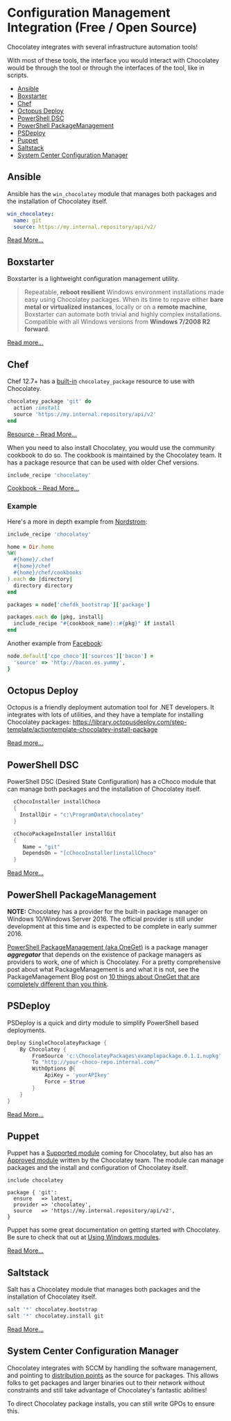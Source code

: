 # Configuration Management Integration  (Free / Open Source)

Chocolatey integrates with several infrastructure automation tools!

With most of these tools, the interface you would interact with Chocolatey would be through the tool or through the interfaces of the tool, like in scripts.

<!-- TOC depthTo:2 -->

- [Ansible](#ansible)
- [Boxstarter](#boxstarter)
- [Chef](#chef)
- [Octopus Deploy](#octopus-deploy)
- [PowerShell DSC](#powershell-dsc)
- [PowerShell PackageManagement](#powershell-packagemanagement)
- [PSDeploy](#psdeploy)
- [Puppet](#puppet)
- [Saltstack](#saltstack)
- [System Center Configuration Manager](#system-center-configuration-manager)

<!-- /TOC -->


## Ansible

Ansible has the `win_chocolatey` module that manages both packages and the installation of Chocolatey itself.

~~~yaml
win_chocolatey:
  name: git
  source: https://my.internal.repository/api/v2/
~~~

[Read More...](https://bit.ly/choco_ansible)

## Boxstarter

Boxstarter is a lightweight configuration management utility.

> Repeatable, **reboot resilient** Windows environment installations made easy using Chocolatey packages. When its time to repave either **bare metal or virtualized instances**, locally or on a **remote machine**, Boxstarter can automate both trivial and highly complex installations. Compatible with all Windows versions from **Windows 7/2008 R2 forward**.

[Read more...](http://boxstarter.org/)

## Chef

Chef 12.7+ has a [built-in](https://www.chef.io/blog/2016/02/12/chef-client-12-7-released/) `chocolatey_package` resource to use with Chocolatey.

~~~ruby
chocolatey_package 'git' do
  action :install
  source 'https://my.internal.repository/api/v2'
end
~~~

[Resource - Read More...](https://docs.chef.io/resource_chocolatey_package.html)

When you need to also install Chocolatey, you would use the community cookbook to do so. The cookbook is maintained by the Chocolatey team. It has a package resource that can be used with older Chef versions.

~~~ruby
include_recipe 'chocolatey'
~~~

[Cookbook - Read More...](https://bit.ly/choco_chef)

### Example

Here's a more in depth example from [Nordstrom](https://github.com/Nordstrom/chefdk_bootstrap/blob/master/recipes/windows.rb):

~~~ruby
include_recipe 'chocolatey'

home = Dir.home
%W(
  #{home}/.chef
  #{home}/chef
  #{home}/chef/cookbooks
).each do |directory|
  directory directory
end

packages = node['chefdk_bootstrap']['package']

packages.each do |pkg, install|
  include_recipe "#{cookbook_name}::#{pkg}" if install
end
~~~

Another example from [Facebook](https://github.com/facebook/IT-CPE/tree/master/chef/cookbooks/cpe_choco):

~~~ruby
node.default['cpe_choco']['sources']['bacon'] =
  'source' => 'http://bacon.es.yummy',
}
~~~

## Octopus Deploy

Octopus is a friendly deployment automation tool for .NET developers. It integrates with lots of utilities, and they have a template for installing Chocolatey packages: https://library.octopusdeploy.com/step-template/actiontemplate-chocolatey-install-package

[Read more...](https://octopus.com/)

## PowerShell DSC

PowerShell DSC (Desired State Configuration) has a cChoco module that can manage both packages and the installation of Chocolatey itself.

~~~powershell
  cChocoInstaller installChoco
  {
    InstallDir = "c:\ProgramData\chocolatey"
  }

  cChocoPackageInstaller installGit
  {
     Name = "git"
     DependsOn = "[cChocoInstaller]installChoco"
  }
~~~

[Read More...](https://bit.ly/choco_dsc)

## PowerShell PackageManagement
**NOTE:** Chocolatey has a provider for the built-in package manager on Windows 10/Windows Server 2016. The official provider is still under development at this time and is expected to be complete in early summer 2016.

[PowerShell PackageManagement (aka OneGet)](https://github.com/OneGet/oneget) is a package manager ***aggregator*** that depends on the existence of package managers as providers to work, one of which is Chocolatey. For a pretty comprehensive post about what PackageManagement is and what it is not, see the PackageManagement Blog post on [10 things about OneGet that are completely different than you think](https://blogs.technet.microsoft.com/packagemanagement/2015/05/05/10-things-about-oneget-that-are-completely-different-than-you-think/).

## PSDeploy
PSDeploy is a quick and dirty module to simplify PowerShell based deployments.

~~~powershell
Deploy SingleChocolateyPackage {
    By Chocolatey {
        FromSource 'c:\ChocolateyPackages\examplepackage.0.1.1.nupkg'
        To "http://your-choco-repo.internal.com/"
        WithOptions @{
            ApiKey = 'yourAPIkey'
            Force = $true
        }
    }
}
~~~

[Read More...](http://psdeploy.readthedocs.io/en/latest/Example-Chocolatey-Deployment/)

## Puppet
Puppet has a [Supported module](https://forge.puppet.com/supported) coming for Chocolatey, but also has an [Approved module](https://forge.puppet.com/approved) written by the Chocolatey team. The module can manage packages and the install and configuration of Chocolatey itself.

~~~puppet
include chocolatey

package { 'git':
  ensure   => latest,
  provider => 'chocolatey',
  source   => 'https://my.internal.repository/api/v2',
}
~~~~

Puppet has some great documentation on getting started with Chocolatey. Be sure to check that out at [Using Windows modules](https://docs.puppet.com/pe/latest/windows_modules.html).

[Read More...](https://bit.ly/choco_puppet)

## Saltstack

Salt has a Chocolatey module that manages both packages and the installation of Chocolatey itself.

~~~python
salt '*' chocolatey.bootstrap
salt '*' chocolatey.install git
~~~

[Read More...](https://bit.ly/choco_salt)

## System Center Configuration Manager
Chocolatey integrates with SCCM by handling the software management, and pointing to [distribution points](https://technet.microsoft.com/en-us/library/bb680614.aspx) as the source for packages. This allows folks to get packages and larger binaries out to their network without constraints and still take advantage of Chocolatey's fantastic abilities!

To direct Chocolatey package installs, you can still write GPOs to ensure this.


